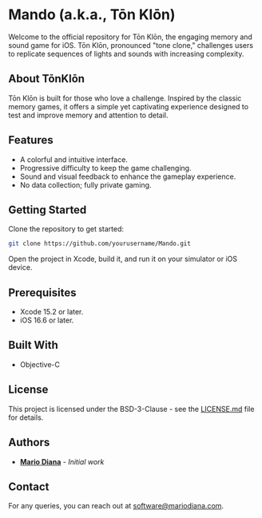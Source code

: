 # Mando (a.k.a., Tōn Klōn)

Welcome to the official repository for Tōn Klōn, the engaging memory and sound game for iOS. Tōn Klōn, pronounced "tone clone," challenges users to replicate sequences of lights and sounds with increasing complexity.

## About TōnKlōn

Tōn Klōn is built for those who love a challenge. Inspired by the classic memory games, it offers a simple yet captivating experience designed to test and improve memory and attention to detail.

## Features

- A colorful and intuitive interface.
- Progressive difficulty to keep the game challenging.
- Sound and visual feedback to enhance the gameplay experience.
- No data collection; fully private gaming.

## Getting Started

Clone the repository to get started:

```bash
git clone https://github.com/yourusername/Mando.git
```

Open the project in Xcode, build it, and run it on your simulator or iOS device.

## Prerequisites

- Xcode 15.2 or later.
- iOS 16.6 or later.

## Built With

- Objective-C

## License

This project is licensed under the BSD-3-Clause - see the [LICENSE.md](LICENSE.md) file for details.

## Authors

* **[Mario Diana](https://github.com/software-mariodiana)** - *Initial work*

## Contact

For any queries, you can reach out at software@mariodiana.com.

